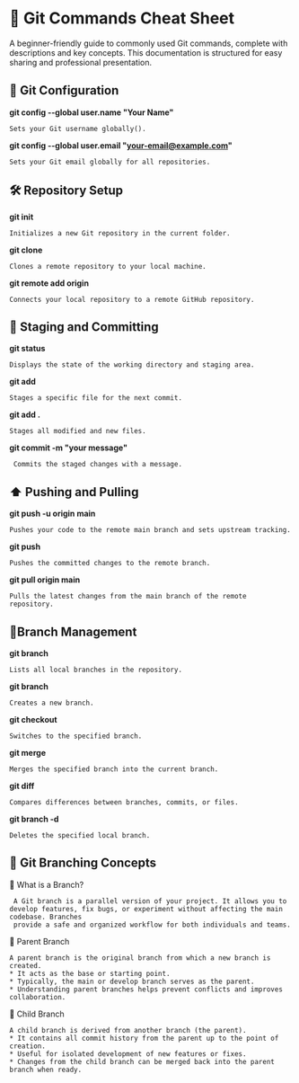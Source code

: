 

#  📗 Git Commands Cheat Sheet #
A beginner-friendly guide to commonly used Git commands, complete with descriptions and key concepts. This documentation is structured for easy sharing and professional presentation.
## 🔧 Git Configuration ##
 **git config --global user.name "Your Name"**  
 
    Sets your Git username globally().

 **git config --global user.email "your-email@example.com"**  
 
    Sets your Git email globally for all repositories.

## 🛠️ Repository Setup ##
 **git init**  
 
    Initializes a new Git repository in the current folder.
 **git clone <repository-url>**  
 
    Clones a remote repository to your local machine.
 **git remote add origin <repository-url>**  
 
    Connects your local repository to a remote GitHub repository.




## 📄 Staging and Committing ##
 **git status**  
 
    Displays the state of the working directory and staging area.
 **git add <filename>**  
 
    Stages a specific file for the next commit.
 **git add .**  
 
    Stages all modified and new files.  
  **git commit -m "your message"**  
  
     Commits the staged changes with a message.

## ⬆️ Pushing and Pulling ##
  **git push -u origin main**  
  
    Pushes your code to the remote main branch and sets upstream tracking.
  **git push**  
  
    Pushes the committed changes to the remote branch.
  **git pull origin main**  
  
    Pulls the latest changes from the main branch of the remote repository.

## 🌿Branch Management ##
 **git branch**  
 
    Lists all local branches in the repository.

 **git branch <branch-name>**  
 
    Creates a new branch.

 **git checkout <branch-name>**  
 
    Switches to the specified branch.
 **git merge <branch-name>**  
 
    Merges the specified branch into the current branch.
 **git diff <branch-name>**  
 
    Compares differences between branches, commits, or files.
 **git branch -d <branch-name>**  
 
    Deletes the specified local branch.


## 🌱 Git Branching Concepts ##
🔹 What is a Branch?  

     A Git branch is a parallel version of your project. It allows you to develop features, fix bugs, or experiment without affecting the main codebase. Branches 
     provide a safe and organized workflow for both individuals and teams.

🔹 Parent Branch  

    A parent branch is the original branch from which a new branch is created.
    * It acts as the base or starting point.
    * Typically, the main or develop branch serves as the parent.
    * Understanding parent branches helps prevent conflicts and improves  collaboration.

🔹 Child Branch  

    A child branch is derived from another branch (the parent).
    * It contains all commit history from the parent up to the point of creation. 
    * Useful for isolated development of new features or fixes.
    * Changes from the child branch can be merged back into the parent branch when ready.

